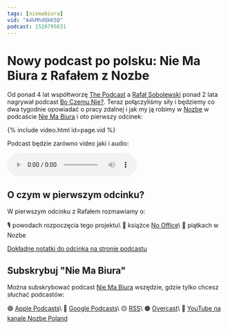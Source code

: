 ```yaml
---
tags: [niemabiura]
vid: "A4kMhdQkK5Q"
podcast: 1526795631
---
```


# Nowy podcast po polsku: Nie Ma Biura z Rafałem z Nozbe

Od ponad 4 lat współtworzę [The Podcast](https://thepodcast.fm) a [Rafał Sobolewski](https://nozbe.com/rafal) ponad 2 lata nagrywał podcast [Bo Czemu Nie?](https://BoCzemuNie.pl). Teraz połączyliśmy siły i będziemy co dwa tygodnie opowiadać o pracy zdalnej i jak my ją robimy w [Nozbe][n] w podcaście [Nie Ma Biura](https://niemabiura.pl) i oto pierwszy odcinek:

{% include video.html id=page.vid %}

<!--More-->

Podcast będzie zarówno video jaki i audio:

<audio controls>
<source src="https://media.transistor.fm/7e936b71.mp3" type="audio/mpeg">
</audio>

## O czym w pierwszym odcinku?

W pierwszym odcinku z Rafałem rozmawiamy o:

🎙 powodach rozpoczęcia tego projektu\\
📕 książce [No Office](https://NoOffice.org/)\\
📆 piątkach w Nozbe

[Dokładne notatki do odcinka na stronie podcastu](https://nozbe.com/pl/blog/niemabiura-1-podcast-praca-zdalna/)

## Subskrybuj "Nie Ma Biura"

Można subskrybować podcast [Nie Ma Biura](https://niemabiura.pl) wszędzie, gdzie tylko chcesz słuchać podcastów:

🟣 [Apple Podcasts](https://podcasts.apple.com/pl/podcast/nie-ma-biura/id1526795631)\\
🔵 [Google Podcasts](https://podcasts.google.com/feed/aHR0cHM6Ly9mZWVkcy50cmFuc2lzdG9yLmZtL25pZW1hYml1cmE)\\
🟡 [RSS](https://nozbe.com/niemabiura.rss)\\
🟠 [Overcast](https://overcast.fm/+giccA5mJE#)\\
🔴 [YouTube na kanale Nozbe Poland](https://youtube.com/NozbePoland)

[n]: https://nozbe.com/pl/?a=mike